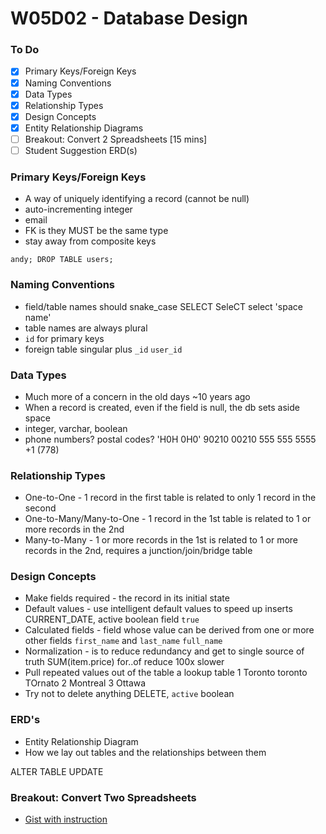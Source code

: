 # W05D02 - Database Design

### To Do
- [x] Primary Keys/Foreign Keys
- [x] Naming Conventions
- [x] Data Types
- [x] Relationship Types
- [x] Design Concepts
- [x] Entity Relationship Diagrams
- [ ] Breakout: Convert 2 Spreadsheets [15 mins]
- [ ] Student Suggestion ERD(s)

### Primary Keys/Foreign Keys
* A way of uniquely identifying a record (cannot be null)
* auto-incrementing integer
* email
* FK is they MUST be the same type
* stay away from composite keys

`andy; DROP TABLE users;`

### Naming Conventions
* field/table names should snake_case SELECT SeleCT select 'space name'
* table names are always plural
* `id` for primary keys
* foreign table singular plus `_id` `user_id`

### Data Types
* Much more of a concern in the old days ~10 years ago
* When a record is created, even if the field is null, the db sets aside space
* integer, varchar, boolean
* phone numbers? postal codes? 'H0H 0H0' 90210 00210 555 555 5555 +1 (778)

### Relationship Types
* One-to-One - 1 record in the first table is related to only 1 record in the second
* One-to-Many/Many-to-One - 1 record in the 1st table is related to 1 or more records in the 2nd
* Many-to-Many - 1 or more records in the 1st is related to 1 or more records in the 2nd, requires a junction/join/bridge table

### Design Concepts
* Make fields required - the record in its initial state
* Default values - use intelligent default values to speed up inserts CURRENT_DATE, active boolean field `true`
* Calculated fields - field whose value can be derived from one or more other fields
`first_name` and `last_name` `full_name`
* Normalization - is to reduce redundancy and get to single source of truth
SUM(item.price)
for..of
reduce 100x slower
* Pull repeated values out of the table a lookup table
1 Toronto toronto TOrnato
2 Montreal
3 Ottawa
* Try not to delete anything DELETE, `active` boolean

### ERD's
* Entity Relationship Diagram
* How we lay out tables and the relationships between them

ALTER TABLE
UPDATE


### Breakout: Convert Two Spreadsheets
- [Gist with instruction](https://gist.github.com/andydlindsay/20e7305e853bad7b587f294b054cf8de)
















# 

